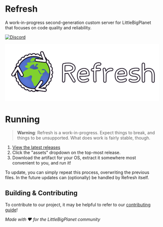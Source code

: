 # Refresh

A work-in-progress second-generation custom server for LittleBigPlanet that focuses on code quality and reliability.

[![Discord](https://img.shields.io/discord/1049223665243389953?label=Discord)](https://discord.gg/xN5yKdxmWG)

<p align="center">
  <img width="600" src="https://github.com/LittleBigRefresh/Branding/blob/main/logos/refresh_type_transparent.png">
</p>

# Running

> **Warning**:
> Refresh is a work-in-progress. Expect things to break, and things to be unsupported. What does work is fairly stable, though.

1. [View the latest releases](https://github.com/LittleBigRefresh/Refresh/releases)
1. Click the "assets" dropdown on the top-most release.
1. Download the artifact for your OS, extract it somewhere most convenient to you, and run it!

To update, you can simply repeat this process, overwriting the previous files.
In the future updates can (optionally) be handled by Refresh itself.

## Building & Contributing
To contribute to our project, it may be helpful to refer to our [contributing guide](CONTRIBUTING.md)!

*Made with :heart: for the LittleBigPlanet community*
